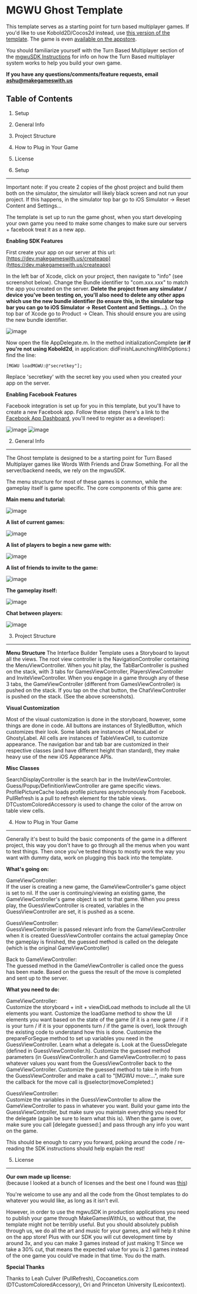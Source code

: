 MGWU Ghost Template
===================

This template serves as a starting point for turn based multiplayer games. If you'd like to use Kobold2D/Cocos2d instead, use [this version of the template](https://s3.amazonaws.com/mgwu/_MGWU-Multiplayer-Template_.zip). The game is even [available on the appstore](www.mgw.us/ghost/).

You should familiarize yourself with the Turn Based Multiplayer section of the [mgwuSDK Instructions](https://s3.amazonaws.com/mgwu/mgwuSDK-instructions.html) for info on how the Turn Based multiplayer system works to help you build your own game.

**If you have any questions/comments/feature requests, email ashu@makegameswith.us**

Table of Contents
-----------------

1. Setup
2. General Info
3. Project Structure
4. How to Plug in Your Game
5. License


1. Setup
--------

Important note: if you create 2 copies of the ghost project and build them both on the simulator, the simulator will likely black screen and not run your project. If this happens, in the simulator top bar go to iOS Simulator -> Reset Content and Settings...

The template is set up to run the game ghost, when you start developing your own game you need to make some changes to make sure our servers + facebook treat it as a new app.

**Enabling SDK Features**

First create your app on our server at this url: [https://dev.makegameswith.us/createapp](https://dev.makegameswith.us/createapp)

In the left bar of Xcode, click on your project, then navigate to "info" (see screenshot below). Change the Bundle identifier to "com.xxx.xxx" to match the app you created on the server. **Delete the project from any simulator / device you've been testing on, you'll also need to delete any other apps which use the new bundle identifier (to ensure this, in the simulator top bar you can go to iOS Simulator -> Reset Content and Settings...)**. On the top bar of Xcode go to Product -> Clean. This should ensure you are using the new bundle identifier.

![image](https://s3.amazonaws.com/mgwu-misc/mgwuSDK+Tutorial/bundle.png)

Now open the file AppDelegate.m. In the method initializationComplete (**or if you're not using Kobold2d**, in application: didFinishLaunchingWithOptions:) find the line:

<!--hfmd>.. sourcecode:: objective-c<hfmd-->

    [MGWU loadMGWU:@"secretkey"];

Replace 'secretkey' with the secret key you used when you created your app on the server. 

**Enabling Facebook Features**

Facebook integration is set up for you in this template, but you'll have to create a new Facebook app. Follow these steps (here's a link to the [Facebook App Dashboard](https://developers.facebook.com/apps/), you'll need to register as a developer):

![image](https://s3.amazonaws.com/mgwu-misc/mgwuSDK+Tutorial/facebook1.png)
![image](https://s3.amazonaws.com/mgwu-misc/mgwuSDK+Tutorial/facebook2.png)


2. General Info
---------------

The Ghost template is designed to be a starting point for Turn Based Multiplayer games like Words With Friends and Draw Something. For all the server/backend needs, we rely on the mgwuSDK.

The menu structure for most of these games is common, while the gameplay itself is game specific. The core components of this game are: 

**Main menu and tutorial:** 

![image](https://s3.amazonaws.com/mgwu-misc/mgwuSDK+Tutorial/ghost/menu.png)

**A list of current games:**

![image](https://s3.amazonaws.com/mgwu-misc/mgwuSDK+Tutorial/ghost/games.png)

**A list of players to begin a new game with:**

![image](https://s3.amazonaws.com/mgwu-misc/mgwuSDK+Tutorial/ghost/players.png)

**A list of friends to invite to the game:**

![image](https://s3.amazonaws.com/mgwu-misc/mgwuSDK+Tutorial/ghost/invite.png)

**The gameplay itself:**

![image](https://s3.amazonaws.com/mgwu-misc/mgwuSDK+Tutorial/ghost/game.png)

**Chat between players:**

![image](https://s3.amazonaws.com/mgwu-misc/mgwuSDK+Tutorial/ghost/chat.png)


3. Project Structure
--------------------

**Menu Structure**
The Interface Builder Template uses a Storyboard to layout all the views. The root view controller is the NavigationController containing the MenuViewController. When you hit play, the TabBarController is pushed on the stack, with 3 tabs for GamesViewController, PlayersViewController and InviteViewController. When you engage in a game through any of these 3 tabs, the GameViewController (different from GamesViewController) is pushed on the stack. If you tap on the chat button, the ChatViewController is pushed on the stack. (See the above screenshots).

**Visual Customization**

Most of the visual customization is done in the storyboard, however, some things are done in code. All buttons are instances of StyledButton, which customizes their look. Some labels are instances of NexaLabel or GhostyLabel. All cells are instances of TableViewCell, to customize appearance. The navigation bar and tab bar are customized in their respective classes (and have different height than standard), they make heavy use of the new iOS Appearance APIs.

**Misc Classes**

SearchDisplayController is the search bar in the InviteViewControler. Guess/Popup/DefinitionViewController are game specific views. ProfilePictureCache loads profile pictures asynchronously from Facebook. PullRefresh is a pull to refresh element for the table views. DTCustomColoredAccessory is used to change the color of the arrow on table view cells.


4. How to Plug in Your Game
---------------------------

Generally it's best to build the basic components of the game in a different project, this way you don't have to go through all the menus when you want to test things. Then once you've tested things to mostly work the way you want with dummy data, work on plugging this back into the template.

**What's going on:**

GameViewController:  
If the user is creating a new game, the GameViewController's game object is set to nil. If the user is continuing/viewing an existing game, the GameViewController's game object is set to that game. When you press play, the GuessViewController is created, variables in the GuessViewController are set, it is pushed as a scene.

GuessViewController:  
GuessViewController is passed relevant info from the GameViewController when it is created
GuessViewController contains the actual gameplay
Once the gameplay is finished, the guessed method is called on the delegate (which is the original GameViewController)

Back to GameViewController:  
The guessed method in the GameViewController is called once the guess has been made. Based on the guess the result of the move is completed and sent up to the server.

**What you need to do:**

GameViewController:  
Customize the storyboard + init + viewDidLoad methods to include all the UI elements you want. Customize the loadGame method to show the UI elements you want based on the state of the game (if it is a new game / if it is your turn / if it is your opponents turn / if the game is over), look through the existing code to understand how this is done. Customize the prepareForSegue method to set up variables you need in the GuessViewController. Learn what a delegate is. Look at the GuessDelegate (defined in GuessViewController.h). Customize the guessed method parameters (in GuessViewController.h and GameViewController.m) to pass whatever values you want from the GuessViewController back to the GameViewController. Customize the guessed method to take in info from the GuessViewController and make a call to "[MGWU move:…", make sure the callback for the move call is @selector(moveCompleted:)

GuessViewController:  
Customize the variables in the GuessViewController to allow the GameViewController to pass in whatever you want. Build your game into the GuessViewController, but make sure you maintain everything you need for the delegate (again be sure to learn what this is). When the game is over, make sure you call [delegate guessed:] and pass through any info you want on the game.

This should be enough to carry you forward, poking around the code / re-reading the SDK instructions should help explain the rest!


5. License
----------

**Our own made up license:**  
(because I looked at a bunch of licenses and the best one I found was [this](http://en.wikipedia.org/wiki/Beerware))

You're welcome to use any and all the code from the Ghost templates to do whatever you would like, as long as it isn't evil.

However, in order to use the mgwuSDK in production applications you need to publish your game through MakeGamesWithUs, so without that, the template might not be terribly useful. But you should absolutely publish through us, we do all the art and music for your games, and will help it shine on the app store! Plus with our SDK you will cut development time by around 3x, and you can make 3 games instead of just making 1! Since we take a 30% cut, that means the expected value for you is 2.1 games instead of the one game you could've made in that time. You do the math.

**Special Thanks**

Thanks to Leah Culver (PullRefresh), Cocoanetics.com (DTCustomColoredAccessory), Ori and Princeton University (Lexicontext).